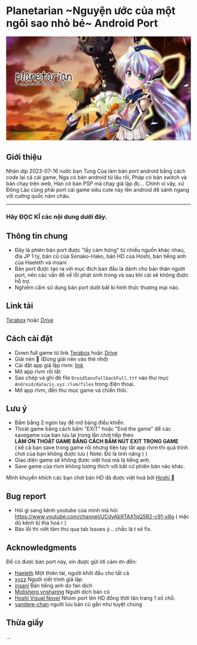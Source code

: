 # Planetarian \~Nguyện ước của một ngôi sao nhỏ bé\~ Android Port

![ảnh cung thiên văn](Planetarian.jpg)

## Giới thiệu


Nhân dịp 2023-07-16 nước bạn Tung Của làm bản port android bằng cách code lại cả cái game, Nga có bản android từ lâu rồi, Pháp có bản switch và bản chạy trên web, Hàn có bản PSP mà chạy giả lập đc...    Chính vì vậy, xứ Đông Lào cũng phải port cái game siêu cute này lên android để sánh ngang với cường quốc năm châu.
_____________________________________________________________________________
### Hãy **ĐỌC KĨ** các nội dung dưới đây.

## Thông tin chung
- Đây là phiên bản port được "lấy cảm hứng" từ nhiều nguồn khác nhau, đĩa JP 1 tý, bản cũ của Sonako-Hako, bản HD của Hoshi, bản tiếng anh của Haeleth và insani
- Bản port được tạo ra với mục đích ban đầu là dành cho bản thân người port, nên các vấn đề về lỗi phát sinh trong và sau khi cài sẽ không được hỗ trợ.
- Nghiêm cấm sử dụng bản port dưới bất kì hình thức thương mại nào.

## Link tải
<!--- Patch từ github: [link](https://github.com/luudanmatcuoi-vn/CLANNAD_android_viethoa/raw/main/CLANNAD_android_viethoa_patch.rar)-->
[Terabox]( ) hoặc  [Drive]( )

## Cách cài đặt

- Down full game từ link [Terabox]( )  hoặc [Drive]( )
- Giải nén :penguin: (Đừng giải nén vào thẻ nhớ)
- Cài đặt app giả lập rlvm: [link](https://m.apkpure.com/vn/rlvm/is.xyz.rlvm)
- Mở app rlvm rồi tắt
- Sao chép và ghi đè file `DroidSansFallbackFull.ttf` vào thư mục `Android/data/is.xyz.rlvm/files` trong điện thoại.
- Mở app rlvm, đến thư mục game và chiến thôi.

## Lưu ý
- Bấm bằng 2 ngón tay để mở bảng điều khiển.
- Thoát game bằng cách bấm "EXIT" hoặc "End the game" để các savegame của bạn lưu lại trong lần chơi tiếp theo<br>
__LÀM ƠN THOÁT GAME BẰNG CÁCH BẤM NÚT EXIT TRONG GAME__
<br>( kể cả bạn save trong game rồi nhưng tiện tay tắt app rlvm thì quá trình chơi của bạn không được lưu ( Note: Đó là tính năng ) )
- Giao diện game sẽ không được việt hoá mà là tiếng anh.
- Save game của rlvm không tương thích với bất cứ phiên bản nào khác.
  
 Mình khuyến khích các bạn chơi bản HD đã được việt hoá bởi [Hoshi ](http://www.hoshivsub.com/2018/08/planetarian-hd-edition.html) :penguin:

## Bug report
- Hỏi gì sang kênh youtube của mình mà hỏi https://www.youtube.com/channel/UCdyAb9TAX1qQ5R2-c91-x8g ( mặc dù kênh bị tha hoá r )
- Báo lỗi thì viết tâm thư qua tab Issues ý... chắc là t sẽ fix.

## Acknowledgments
Để có được bản port này, xin được gửi lời cảm ơn đến:
- [Haeleth](http://www.haeleth.net/) Một thiên tài, người khởi đầu cho tất cả
- [xyzz](https://github.com/xyzz/rlvm-android) Người viết trình giả lập
- [insani](http://insani.org/planetarian/index.html) Bản tiếng anh do fan dịch
- [Midishero vnsharing](https://www.youtube.com/user/midishero) Người dịch bản cũ
- [Hoshi Visual Novel](http://www.hoshivsub.com/) Nhóm port lên HD đồng thời tân trang 1 số chỗ.
- [yandere-chan](https://lop6a9.forumvi.com/t471-topic) người lưu bản cũ gần như tuyệt chủng

## Thừa giấy
...
